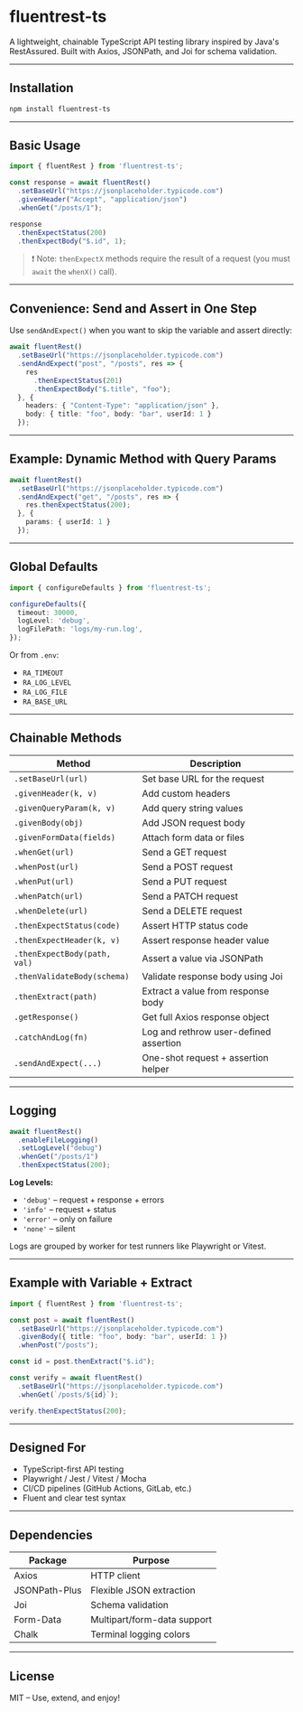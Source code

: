 # fluentrest-ts

A lightweight, chainable TypeScript API testing library inspired by Java's RestAssured. Built with Axios, JSONPath, and Joi for schema validation.

---

##  Installation

```bash
npm install fluentrest-ts
```

---

##  Basic Usage

```ts
import { fluentRest } from 'fluentrest-ts';

const response = await fluentRest()
  .setBaseUrl("https://jsonplaceholder.typicode.com")
  .givenHeader("Accept", "application/json")
  .whenGet("/posts/1");

response
  .thenExpectStatus(200)
  .thenExpectBody("$.id", 1);
```

> ❗️ Note: `thenExpectX` methods require the result of a request (you must `await` the `whenX()` call).

---

##  Convenience: Send and Assert in One Step

Use `sendAndExpect()` when you want to skip the variable and assert directly:

```ts
await fluentRest()
  .setBaseUrl("https://jsonplaceholder.typicode.com")
  .sendAndExpect("post", "/posts", res => {
    res
      .thenExpectStatus(201)
      .thenExpectBody("$.title", "foo");
  }, {
    headers: { "Content-Type": "application/json" },
    body: { title: "foo", body: "bar", userId: 1 }
  });
```

---

##  Example: Dynamic Method with Query Params

```ts
await fluentRest()
  .setBaseUrl("https://jsonplaceholder.typicode.com")
  .sendAndExpect("get", "/posts", res => {
    res.thenExpectStatus(200);
  }, {
    params: { userId: 1 }
  });
```

---

##  Global Defaults

```ts
import { configureDefaults } from 'fluentrest-ts';

configureDefaults({
  timeout: 30000,
  logLevel: 'debug',
  logFilePath: 'logs/my-run.log',
});
```

Or from `.env`:
- `RA_TIMEOUT`
- `RA_LOG_LEVEL`
- `RA_LOG_FILE`
- `RA_BASE_URL`

---

##  Chainable Methods

| Method                        | Description                              |
|------------------------------|------------------------------------------|
| `.setBaseUrl(url)`           | Set base URL for the request             |
| `.givenHeader(k, v)`         | Add custom headers                       |
| `.givenQueryParam(k, v)`     | Add query string values                  |
| `.givenBody(obj)`            | Add JSON request body                    |
| `.givenFormData(fields)`     | Attach form data or files                |
| `.whenGet(url)`              | Send a GET request                       |
| `.whenPost(url)`             | Send a POST request                      |
| `.whenPut(url)`              | Send a PUT request                       |
| `.whenPatch(url)`            | Send a PATCH request                     |
| `.whenDelete(url)`           | Send a DELETE request                    |
| `.thenExpectStatus(code)`    | Assert HTTP status code                  |
| `.thenExpectHeader(k, v)`    | Assert response header value             |
| `.thenExpectBody(path, val)` | Assert a value via JSONPath              |
| `.thenValidateBody(schema)`  | Validate response body using Joi         |
| `.thenExtract(path)`         | Extract a value from response body       |
| `.getResponse()`             | Get full Axios response object           |
| `.catchAndLog(fn)`           | Log and rethrow user-defined assertion   |
| `.sendAndExpect(...)`        | One-shot request + assertion helper      |

---

##  Logging

```ts
await fluentRest()
  .enableFileLogging()
  .setLogLevel("debug")
  .whenGet("/posts/1")
  .thenExpectStatus(200);
```

**Log Levels:**
- `'debug'` – request + response + errors
- `'info'` – request + status
- `'error'` – only on failure
- `'none'` – silent

Logs are grouped by worker for test runners like Playwright or Vitest.

---

##  Example with Variable + Extract

```ts
import { fluentRest } from 'fluentrest-ts';

const post = await fluentRest()
  .setBaseUrl("https://jsonplaceholder.typicode.com")
  .givenBody({ title: "foo", body: "bar", userId: 1 })
  .whenPost("/posts");

const id = post.thenExtract("$.id");

const verify = await fluentRest()
  .setBaseUrl("https://jsonplaceholder.typicode.com")
  .whenGet(`/posts/${id}`);

verify.thenExpectStatus(200);
```

---

##  Designed For

- TypeScript-first API testing
- Playwright / Jest / Vitest / Mocha
- CI/CD pipelines (GitHub Actions, GitLab, etc.)
- Fluent and clear test syntax

---

##  Dependencies

| Package        | Purpose                           |
|----------------|-----------------------------------|
| Axios          | HTTP client                       |
| JSONPath-Plus  | Flexible JSON extraction          |
| Joi            | Schema validation                 |
| Form-Data      | Multipart/form-data support       |
| Chalk          | Terminal logging colors           |

---

##  License

MIT – Use, extend, and enjoy!
